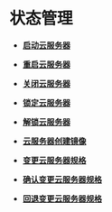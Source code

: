 # 状态管理<a name="ecs_03_0300"></a>

-   **[启动云服务器](启动云服务器.md)**  

-   **[重启云服务器](重启云服务器.md)**  

-   **[关闭云服务器](关闭云服务器.md)**  

-   **[锁定云服务器](锁定云服务器.md)**  

-   **[解锁云服务器](解锁云服务器.md)**  

-   **[云服务器创建镜像](云服务器创建镜像.md)**  

-   **[变更云服务器规格](变更云服务器规格-7.md)**  

-   **[确认变更云服务器规格](确认变更云服务器规格.md)**  

-   **[回退变更云服务器规格](回退变更云服务器规格.md)**  


